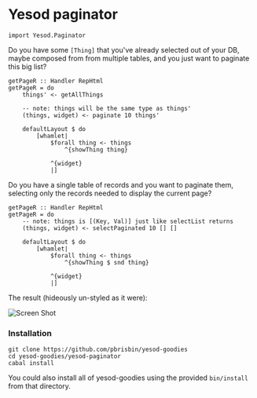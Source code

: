 # Yesod paginator

~~~ { .haskell }
import Yesod.Paginator
~~~

Do you have some `[Thing]` that you've already selected out of your DB, 
maybe composed from from multiple tables, and you just want to paginate 
this big list?

~~~ { .haskell }
getPageR :: Handler RepHtml
getPageR = do
    things' <- getAllThings

    -- note: things will be the same type as things'
    (things, widget) <- paginate 10 things'

    defaultLayout $ do
        [whamlet|
            $forall thing <- things
                ^{showThing thing}

            ^{widget}
            |]
~~~

Do you have a single table of records and you want to paginate them, 
selecting only the records needed to display the current page?

~~~ { .haskell }
getPageR :: Handler RepHtml
getPageR = do
    -- note: things is [(Key, Val)] just like selectList returns
    (things, widget) <- selectPaginated 10 [] []

    defaultLayout $ do
        [whamlet|
            $forall thing <- things
                ^{showThing $ snd thing}

            ^{widget}
            |]
~~~

The result (hideously un-styled as it were):

![Screen Shot](http://pbrisbin.com/static/screenshots/desktop_1112192057.png)

### Installation

    git clone https://github.com/pbrisbin/yesod-goodies
    cd yesod-goodies/yesod-paginator
    cabal install

You could also install all of yesod-goodies using the provided 
`bin/install` from that directory.
